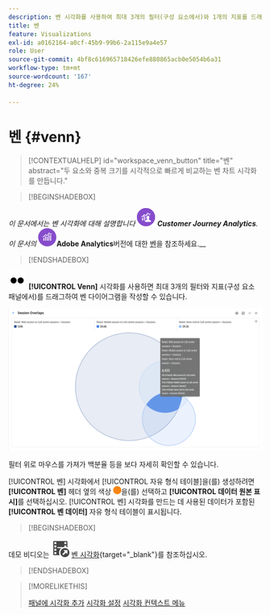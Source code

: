 ```yaml
---
description: 벤 시각화를 사용하여 최대 3개의 필터(구성 요소에서)와 1개의 지표를 드래그하여 벤 다이어그램을 작성할 수 있습니다.
title: 벤
feature: Visualizations
exl-id: a0162164-a0cf-45b9-99b6-2a115e9a4e57
role: User
source-git-commit: 4bf8c616965718426efe880865acb0e5054b6a31
workflow-type: tm+mt
source-wordcount: '167'
ht-degree: 24%

---
```


# 벤 {#venn}

<!-- markdownlint-disable MD034 -->

>[!CONTEXTUALHELP]
>id="workspace_venn_button"
>title="벤"
>abstract="두 요소와 중복 크기를 시각적으로 빠르게 비교하는 벤 차트 시각화를 만듭니다."

<!-- markdownlint-enable MD034 -->


>[!BEGINSHADEBOX]

_이 문서에서는 벤 시각화에 대해 설명합니다_ ![CustomerJourneyAnalytics](/help/assets/icons/CustomerJourneyAnalytics.svg) _**Customer Journey Analytics**._<br/>_이 문서의 ![AdobeAnalytics](/help/assets/icons/AdobeAnalytics.svg)_**Adobe Analytics**버전에 대한 [벤](https://experienceleague.adobe.com/en/docs/analytics/analyze/analysis-workspace/visualizations/venn)을 참조하세요.__

>[!ENDSHADEBOX]


![Type](/help/assets/icons/TwoDots.svg) **[!UICONTROL Venn]** 시각화를 사용하면 최대 3개의 필터와 지표(구성 요소 패널에서)를 드래그하여 벤 다이어그램을 작성할 수 있습니다.

![세 개의 필터를 포함하는 벤 시각화.](assets/venn.png)

필터 위로 마우스를 가져가 백분율 등을 보다 자세히 확인할 수 있습니다.

[!UICONTROL 벤] 시각화에서 [!UICONTROL 자유 형식 테이블]을(를) 생성하려면 **[!UICONTROL 벤]** 헤더 옆의 색상 ![StatusOrange](/help/assets/icons/StatusOrange.svg)을(를) 선택하고 **[!UICONTROL 데이터 원본 표시]**&#x200B;를 선택하십시오. [!UICONTROL 벤] 시각화를 만드는 데 사용된 데이터가 포함된 **[!UICONTROL 벤 데이터]** 자유 형식 테이블이 표시됩니다.

<!--
To normalize the Venn diagram (take the size out of it), go select ![Setting](/help/assets/icons/Setting.svg) and select **[!UICONTROL Normalization]**.

![Visualization Settings option for Visualization type: Venn diagram.](assets/normalization.png)

-->


>[!BEGINSHADEBOX]

데모 비디오는 ![VideoCheckedOut](/help/assets/icons/VideoCheckedOut.svg) [벤 시각화](https://video.tv.adobe.com/v/335798/?quality=12&learn=on){target="_blank"}를 참조하십시오.

>[!ENDSHADEBOX]


>[!MORELIKETHIS]
>
>[패널에 시각화 추가](/help/analysis-workspace/visualizations/freeform-analysis-visualizations.md#add-visualizations-to-a-panel)
>[시각화 설정](/help/analysis-workspace/visualizations/freeform-analysis-visualizations.md#settings)
>[시각화 컨텍스트 메뉴](/help/analysis-workspace/visualizations/freeform-analysis-visualizations.md#context-menu)
>

